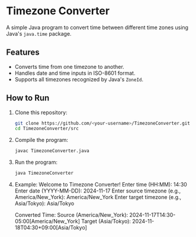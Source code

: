 # Timezone Converter

A simple Java program to convert time between different time zones using Java's `java.time` package.

## Features
- Converts time from one timezone to another.
- Handles date and time inputs in ISO-8601 format.
- Supports all timezones recognized by Java's `ZoneId`.

## How to Run
1. Clone this repository:
   ```bash
   git clone https://github.com/<your-username>/TimezoneConverter.git
   cd TimezoneConverter/src
2. Compile the program:
   ```bash
   javac TimezoneConverter.java
3. Run the program:
   ```bash
   java TimezoneConverter
4. Example:
   Welcome to Timezone Converter!
   Enter time (HH:MM): 14:30
   Enter date (YYYY-MM-DD): 2024-11-17
   Enter source timezone (e.g., America/New_York): America/New_York
   Enter target timezone (e.g., Asia/Tokyo): Asia/Tokyo

   Converted Time:
   Source (America/New_York): 2024-11-17T14:30-05:00[America/New_York]
   Target (Asia/Tokyo): 2024-11-18T04:30+09:00[Asia/Tokyo]

